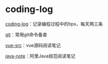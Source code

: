 # coding-log
[coding-log](coding-log.md)：记录编程过程中的tips，每天两三条

[git](git.md)：常用git命令备查

[vue-src](vue-src.md)：vue源码阅读笔记

[java-note](java-note.md)：阿里Java规范阅读笔记